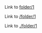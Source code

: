Link to [folder/1](/folder/1.md)

Link to [/folder/1](/folder/1.md)

Link to [./folder/1](./folder/1.md)
